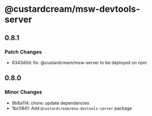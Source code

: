 # @custardcream/msw-devtools-server

## 0.8.1

### Patch Changes

- 6343d0d: fix: @custardcream/msw-server to be deployed on npm

## 0.8.0

### Minor Changes

- 9b8a114: chore: update dependencies
- 1bc0841: Add `@custardcream/msw-devtools-server` package
